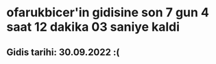 # ofarukbicer'in gidisine son 7 gun 4 saat 12 dakika 03 saniye kaldi

## Gidis tarihi: 30.09.2022 :(